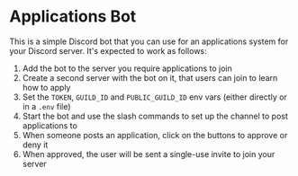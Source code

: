 # Applications Bot

This is a simple Discord bot that you can use for an applications system for your Discord server. It's expected to
work as follows:

1. Add the bot to the server you require applications to join
2. Create a second server with the bot on it, that users can join to learn how to apply
3. Set the `TOKEN`, `GUILD_ID` and `PUBLIC_GUILD_ID` env vars (either directly or in a `.env` file)
4. Start the bot and use the slash commands to set up the channel to post applications to
5. When someone posts an application, click on the buttons to approve or deny it
6. When approved, the user will be sent a single-use invite to join your server
